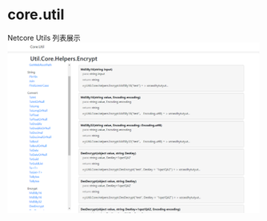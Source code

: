 # core.util
Netcore Utils
列表展示
![列表](https://github.com/Just-Doing/core.util/blob/master/core.util/wwwroot/images/list.png)
